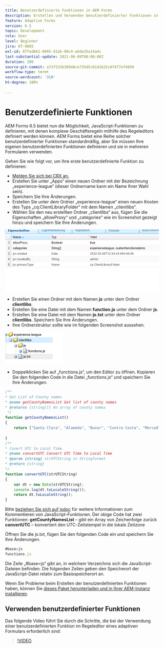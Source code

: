 ```yaml
---
title: Benutzerdefinierte Funktionen in AEM Forms
description: Erstellen und Verwenden benutzerdefinierter Funktionen in einem adaptiven Formular
feature: Adaptive Forms
version: 6.5
topic: Development
role: User
level: Beginner
jira: KT-9685
exl-id: 07fed661-0995-41ab-90c4-abde35a14a4c
last-substantial-update: 2021-06-09T00:00:00Z
duration: 286
source-git-commit: a72f533b36940ce735d5c01d1625c6f477ef4850
workflow-type: tm+mt
source-wordcount: '319'
ht-degree: 100%

---
```


# Benutzerdefinierte Funktionen

AEM Forms 6.5 bietet nun die Möglichkeit, JavaScript-Funktionen zu definieren, mit denen komplexe Geschäftsregeln mithilfe des Regeleditors definiert werden können.
AEM Forms bietet eine Reihe solcher benutzerdefinierter Funktionen standardmäßig, aber Sie müssen Ihre eigenen benutzerdefinierten Funktionen definieren und sie in mehreren Formularen verwenden.

Gehen Sie wie folgt vor, um Ihre erste benutzerdefinierte Funktion zu definieren:
* [Melden Sie sich bei CRX an.](http://localhost:4502/crx/de/index.jsp#/apps/experience-league/clientlibs)
* Erstellen Sie unter „Apps“ einen neuen Ordner mit der Bezeichnung „experience-league“ (dieser Ordnername kann ein Name Ihrer Wahl sein).
* Speichern Sie Ihre Änderungen.
* Erstellen Sie unter dem Ordner „experience-league“ einen neuen Knoten des Typs „cq:ClientLibraryFolder“ mit dem Namen „clientlibs“.
* Wählen Sie den neu erstellten Ordner „clientlibs“ aus, fügen Sie die Eigenschaften „allowProxy“ und „categories“ wie im Screenshot gezeigt hinzu und speichern Sie Ihre Änderungen.

![client-lib](assets/custom-functions.png)
* Erstellen Sie einen Ordner mit dem Namen **js** unter dem Ordner **clientlibs**.
* Erstellen Sie eine Datei mit dem Namen **function.js** unter dem Ordner **js**.
* Erstellen Sie eine Datei mit dem Namen **js.txt** unter dem Ordner **clientlibs**. Speichern Sie Ihre Änderungen.
* Ihre Ordnerstruktur sollte wie im folgenden Screenshot aussehen.

![Regeleditor](assets/folder-structure.png)

* Doppelklicken Sie auf „functions.js“, um den Editor zu öffnen.
Kopieren Sie den folgenden Code in die Datei „functions.js“ und speichern Sie Ihre Änderungen.

```javascript
/**
* Get List of County names
* @name getCountyNamesList Get list of county names
* @returns {string[]} An array of county names
 */
function getCountyNamesList()
{
    return ["Santa Clara", "Alameda", "Buxor", "Contra Costa", "Merced"];

}
/**
* Covert UTC to Local Time
* @name convertUTC Convert UTC Time to Local Time
* @param {string} strUTCString in Stringformat
* @return {string}
*/
function convertUTC(strUTCString)
{
    var dt = new Date(strUTCString);
    console.log(dt.toLocaleString());
    return dt.toLocaleString();
}
```

Bitte [beziehen Sie sich auf jsdoc](https://jsdoc.app/index.html) für weitere Informationen zum Kommentieren von JavaScript-Funktionen.
Der obige Code hat zwei Funktionen:
**getCountyNamesList** – gibt ein Array von Zeichenfolge zurück
**convertUTC** – konvertiert den UTC-Zeitstempel in die lokale Zeitzone

Öffnen Sie die js.txt, fügen Sie den folgenden Code ein und speichern Sie Ihre Änderungen.

```javascript
#base=js
functions.js
```

Die Zeile „#base=js“ gibt an, in welchem Verzeichnis sich die JavaScript-Dateien befinden.
Die folgenden Zeilen geben den Speicherort der JavaScript-Datei relativ zum Basisspeicherort an.

Wenn Sie Probleme beim Erstellen der benutzerdefinierten Funktionen haben, können Sie [dieses Paket herunterladen und in Ihrer AEM-Instanz installieren](assets/custom-functions.zip).

## Verwenden benutzerdefinierter Funktionen

Das folgende Video führt Sie durch die Schritte, die bei der Verwendung einer benutzerdefinierten Funktion im Regeleditor eines adaptiven Formulars erforderlich sind:
>[!VIDEO](https://video.tv.adobe.com/v/340305?quality=12&learn=on)
